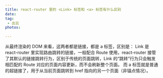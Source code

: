 ```yaml
---
title: react-router 里的 <Link> 标签和 <a> 标签有什么区别
date:
tag:
 - 出云
photos:
 
---
```

<!-- 引言（简介） -->
<!--more-->

<!-- 详细内容 -->
从最终渲染的 DOM 来看，这两者都是链接，都是 a 标签，区别是：
Link 是 react-router 里实现路由跳转的链接，一般配合 Route 使用，react-router 接管了其默认的链接跳转行为，区别于传统的页面跳转，Link 的“跳转”行为只会触发相匹配的 Route 对应的页面内容更新，而不会刷新整个页面。
而 a 标签就是普通的超链接了，用于从当前页面跳转到 href 指向的另一个页面（非锚点情况）。